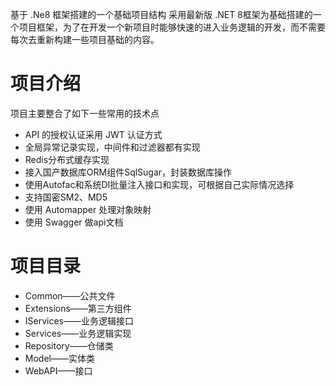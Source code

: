 基于 .Ne8 框架搭建的一个基础项目结构
采用最新版 .NET 8框架为基础搭建的一个项目框架，为了在开发一个新项目时能够快速的进入业务逻辑的开发，而不需要每次去重新构建一些项目基础的内容。
# 项目介绍
项目主要整合了如下一些常用的技术点
- API 的授权认证采用 JWT 认证方式
- 全局异常记录实现，中间件和过滤器都有实现
- Redis分布式缓存实现
- 接入国产数据库ORM组件SqlSugar，封装数据库操作
- 使用Autofac和系统DI批量注入接口和实现，可根据自己实际情况选择
- 支持国密SM2、MD5
- 使用 Automapper 处理对象映射
- 使用 Swagger 做api文档
# 项目目录
- Common——公共文件
- Extensions——第三方组件
- IServices——业务逻辑接口
- Services——业务逻辑实现
- Repository——仓储类
- Model——实体类
- WebAPI——接口

